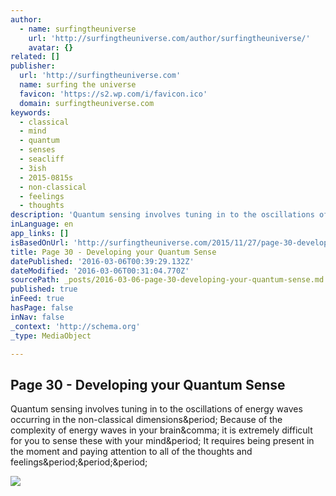 ```yaml
---
author:
  - name: surfingtheuniverse
    url: 'http://surfingtheuniverse.com/author/surfingtheuniverse/'
    avatar: {}
related: []
publisher:
  url: 'http://surfingtheuniverse.com'
  name: surfing the universe
  favicon: 'https://s2.wp.com/i/favicon.ico'
  domain: surfingtheuniverse.com
keywords:
  - classical
  - mind
  - quantum
  - senses
  - seacliff
  - 3ish
  - 2015-0815s
  - non-classical
  - feelings
  - thoughts
description: 'Quantum sensing involves tuning in to the oscillations of energy waves occurring in the non-classical dimensions. Because of the complexity of energy waves in your brain, it is extremely difficult for you to sense these with your mind. It requires being present in the moment and paying attention to all of the thoughts and feelings...'
inLanguage: en
app_links: []
isBasedOnUrl: 'http://surfingtheuniverse.com/2015/11/27/page-30-developing-your-quantum-sense/'
title: Page 30 - Developing your Quantum Sense
datePublished: '2016-03-06T00:39:29.132Z'
dateModified: '2016-03-06T00:31:04.770Z'
sourcePath: _posts/2016-03-06-page-30-developing-your-quantum-sense.md
published: true
inFeed: true
hasPage: false
inNav: false
_context: 'http://schema.org'
_type: MediaObject

---
```

<article style=""><h1>Page 30 - Developing your Quantum Sense</h1><p>Quantum sensing involves tuning in to the oscillations of energy waves occurring in the non-classical dimensions&amp;period; Because of the complexity of energy waves in your brain&amp;comma; it is extremely difficult for you to sense these with your mind&amp;period; It requires being present in the moment and paying attention to all of the thoughts and feelings&amp;period;&amp;period;&amp;period;</p><img src="https://surfingtheuniverse.files.wordpress.com/2015/11/page-30.jpg?w=1000" /></article>